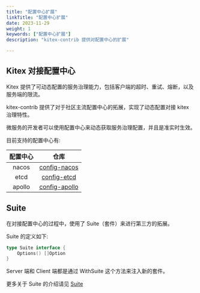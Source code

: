 ```yaml
---
title: "配置中心扩展"
linkTitle: "配置中心扩展"
date: 2023-11-29
weight: 1
keywords: ["配置中心扩展"]
description: "kitex-contrib 提供对配置中心的扩展"

---
```


## Kitex 对接配置中心

Kitex 提供了可动态配置的服务治理能力，包括客户端的超时、重试、熔断，以及服务端的限流。

kitex-contrib 提供了对于社区主流配置中心的拓展，实现了动态配置对接 kitex 治理特性。

微服务的开发者可以使用配置中心来动态获取服务治理配置，并且是准实时生效。

目前支持的配置中心有:

|  配置中心  |                               仓库                                |
|:------:|:---------------------------------------------------------------:|
| nacos  |  [config-nacos](https://github.com/kitex-contrib/config-nacos)  |
|  etcd  |   [config-etcd](https://github.com/kitex-contrib/config-etcd)   |
| apollo | [config-apollo](https://github.com/kitex-contrib/config-apollo) |

## Suite

在对接配置中心的过程中，使用了 Suite（套件）来进行第三方的拓展。

Suite 的定义如下:
```go
type Suite interface {
    Options() []Option
}
```
Server 端和 Client 端都是通过 WithSuite 这个方法来注入新的套件。

更多关于 Suite 的介绍请见 [Suite](../../framework-exten/suite.md)

